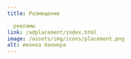 ```yaml
---
title: Размещение

  рекламы
link: /adplacement/index.html
image: /assets/img/icons/placement.png
alt: иконка баннера
---
```

